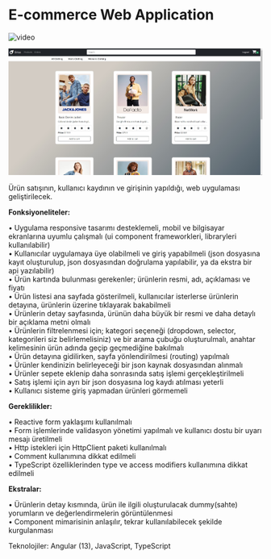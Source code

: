 # E-commerce Web Application

![video](https://youtu.be/lRKO49Ako4E "Angular E-Ticaret Web Uygulaması Part-1")

![alt text](./src/assets/Screenshot_4.jpg)


Ürün satışının, kullanıcı kaydının ve girişinin yapıldığı, web uygulaması geliştirilecek.


<strong>Fonksiyoneliteler: </strong>

• Uygulama responsive tasarımı desteklemeli, mobil ve bilgisayar ekranlarına uyumlu 
çalışmalı (ui component frameworkleri, libraryleri kullanılabilir)  
• Kullanıcılar uygulamaya üye olabilmeli ve giriş yapabilmeli (json dosyasına kayıt 
oluşturulup, json dosyasından doğrulama yapılabilir, ya da ekstra bir api yazılabilir)  
• Ürün kartında bulunması gerekenler; ürünlerin resmi, adı, açıklaması ve fiyatı  
• Ürün listesi ana sayfada gösterilmeli, kullanıcılar isterlerse ürünlerin detayına, 
ürünlerin üzerine tıklayarak bakabilmeli  
• Ürünlerin detay sayfasında, ürünün daha büyük bir resmi ve daha detaylı bir açıklama 
metni olmalı  
• Ürünlerin filtrelenmesi için; kategori seçeneği (dropdown, selector, kategorileri siz 
belirlemelisiniz) ve bir arama çubuğu oluşturulmalı, anahtar kelimesinin ürün adında 
geçip geçmediğine bakılmalı  
• Ürün detayına gidilirken, sayfa yönlendirilmesi (routing) yapılmalı  
• Ürünler kendinizin belirleyeceği bir json kaynak dosyasından alınmalı  
• Ürünler sepete eklenip daha sonrasında satış işlemi gerçekleştirilmeli  
• Satış işlemi için ayrı bir json dosyasına log kaydı atılması yeterli  
• Kullanıcı sisteme giriş yapmadan ürünleri görmemeli  

<strong>Gereklilikler: </strong>

• Reactive form yaklaşımı kullanılmalı  
• Form işlemlerinde validasyon yönetimi yapılmalı ve kullanıcı dostu bir uyarı mesajı 
üretilmeli  
• Http istekleri için HttpClient paketi kullanılmalı  
• Comment kullanımına dikkat edilmeli  
• TypeScript özelliklerinden type ve access modifiers kullanımına dikkat edilmeli  


<strong>Ekstralar: </strong>

• Ürünlerin detay kısmında, ürün ile ilgili oluşturulacak dummy(sahte) yorumların ve 
değerlendirmelerin görüntülenmesi  
• Component mimarisinin anlaşılır, tekrar kullanılabilecek şekilde kurgulanması  


Teknolojiler: Angular (13), JavaScript, TypeScript
